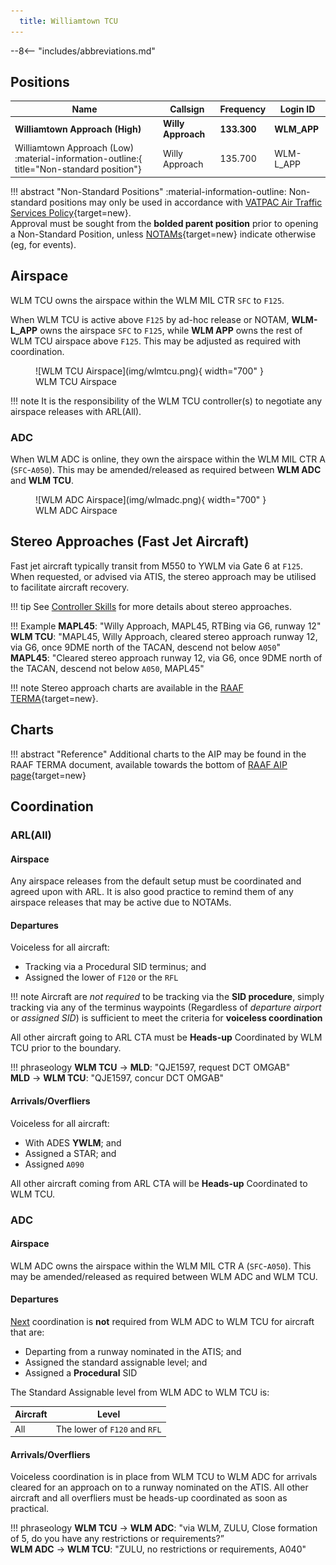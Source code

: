 ```yaml
---
  title: Williamtown TCU
---
```


--8<-- "includes/abbreviations.md"

## Positions

| Name               | Callsign       | Frequency        | Login ID              |
| ------------------ | -------------- | ---------------- | --------------------------------------|
| **Williamtown Approach (High)**    | **Willy Approach**   | **133.300**         | **WLM_APP**                                   |
| <span class="indented">Williamtown Approach (Low) :material-information-outline:{ title="Non-standard position"}    | Willy Approach   | 135.700         | WLM-L_APP                                   |

!!! abstract "Non-Standard Positions"
    :material-information-outline: Non-standard positions may only be used in accordance with [VATPAC Air Traffic Services Policy](https://vatpac.org/publications/policies){target=new}.  
    Approval must be sought from the **bolded parent position** prior to opening a Non-Standard Position, unless [NOTAMs](https://vatpac.org/publications/notam){target=new} indicate otherwise (eg, for events).

## Airspace
WLM TCU owns the airspace within the WLM MIL CTR `SFC` to `F125`.

When WLM TCU is active above `F125` by ad-hoc release or NOTAM, **WLM-L_APP** owns the airspace `SFC` to `F125`, while **WLM APP** owns the rest of WLM TCU airspace above `F125`. This may be adjusted as required with coordination.

<figure markdown>
![WLM TCU Airspace](img/wlmtcu.png){ width="700" }
  <figcaption>WLM TCU Airspace</figcaption>
</figure>

!!! note
    It is the responsibility of the WLM TCU controller(s) to negotiate any airspace releases with ARL(All).

### ADC
When WLM ADC is online, they own the airspace within the WLM MIL CTR A (`SFC`-`A050`). This may be amended/released as required between **WLM ADC** and **WLM TCU**.

<figure markdown>
![WLM ADC Airspace](img/wlmadc.png){ width="700" }
  <figcaption>WLM ADC Airspace</figcaption>
</figure>

## Stereo Approaches (Fast Jet Aircraft)
Fast jet aircraft typically transit from M550 to YWLM via Gate 6 at `F125`. When requested, or advised via ATIS, the stereo approach may be utilised to facilitate aircraft recovery.

!!! tip
    See [Controller Skills](../controller-skills/military.md#stereo-approaches) for more details about stereo approaches.

!!! Example
**MAPL45**: "Willy Approach, MAPL45, RTBing via G6, runway 12" 
**WLM TCU**: "MAPL45, Willy Approach, cleared stereo approach runway 12, via G6, once 9DME north of the TACAN, descend not below `A050`"  
**MAPL45**: "Cleared stereo approach runway 12, via G6, once 9DME north of the TACAN, descend not below `A050`, MAPL45"

!!! note
    Stereo approach charts are available in the [RAAF TERMA](https://ais-af.airforce.gov.au/australian-aip){target=new}.

## Charts
!!! abstract "Reference"
    Additional charts to the AIP may be found in the RAAF TERMA document, available towards the bottom of [RAAF AIP page](https://ais-af.airforce.gov.au/australian-aip){target=new}

## Coordination
### ARL(All)

#### Airspace
Any airspace releases from the default setup must be coordinated and agreed upon with ARL. It is also good practice to remind them of any airspace releases that may be active due to NOTAMs.

#### Departures
Voiceless for all aircraft:

- Tracking via a Procedural SID terminus; and  
- Assigned the lower of `F120` or the `RFL`

!!! note
    Aircraft are *not required* to be tracking via the **SID procedure**, simply tracking via any of the terminus waypoints (Regardless of *departure airport* or *assigned SID*) is sufficient to meet the criteria for **voiceless coordination**

All other aircraft going to ARL CTA must be **Heads-up** Coordinated by WLM TCU prior to the boundary.

!!! phraseology
    <span class="hotline">**WLM TCU** -> **MLD**</span>: "QJE1597, request DCT OMGAB"  
    <span class="hotline">**MLD** -> **WLM TCU**</span>: "QJE1597, concur DCT OMGAB"  

#### Arrivals/Overfliers
Voiceless for all aircraft:

- With ADES **YWLM**; and  
- Assigned a STAR; and  
- Assigned `A090`

All other aircraft coming from ARL CTA will be **Heads-up** Coordinated to WLM TCU.

### ADC
#### Airspace
WLM ADC owns the airspace within the WLM MIL CTR A (`SFC`-`A050`). This may be amended/released as required between WLM ADC and WLM TCU.

#### Departures
[Next](../controller-skills/coordination.md#next) coordination is **not** required from WLM ADC to WLM TCU for aircraft that are:  

- Departing from a runway nominated in the ATIS; and  
- Assigned the standard assignable level; and 
- Assigned a **Procedural** SID

The Standard Assignable level from WLM ADC to WLM TCU is:

| Aircraft | Level |
| ------- | ----- |
| All | The lower of `F120` and `RFL` |

#### Arrivals/Overfliers
Voiceless coordination is in place from WLM TCU to WLM ADC for arrivals cleared for an approach on to a runway nominated on the ATIS. All other aircraft and all overfliers must be heads-up coordinated as soon as practical.

!!! phraseology
    <span class="hotline">**WLM TCU** -> **WLM ADC**</span>: "via WLM, ZULU, Close formation of 5, do you have any restrictions or requirements?”  
    <span class="hotline">**WLM ADC** -> **WLM TCU**</span>: "ZULU, no restrictions or requirements, A040"  